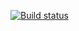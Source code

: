 [![Build status](https://ci.appveyor.com/api/projects/status/4i1r3oidavsg4rnp?svg=true)](https://ci.appveyor.com/project/Sergei37964/autotestingdz2-3)
